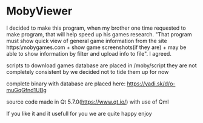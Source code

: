 # MobyViewer
I decided to make this program, when my brother one time requested to make program, that will help speed up his games research. "That program must show quick view of general game information from the site https:\\mobygames.com + show game screenshots(if they are) + may be able to show information by filter and upload info to file". I agreed.

scripts to download games database are placed in /moby/script
they are not completely consistent by we decided not to tide them up for now 

complete binary with database are placed here:
https://yadi.sk/d/o-muGqGfnd1UBg 

source code made in Qt 5.7.0(https://www.qt.io/) with use of Qml

If you like it and it usefull for you we are quite happy
enjoy